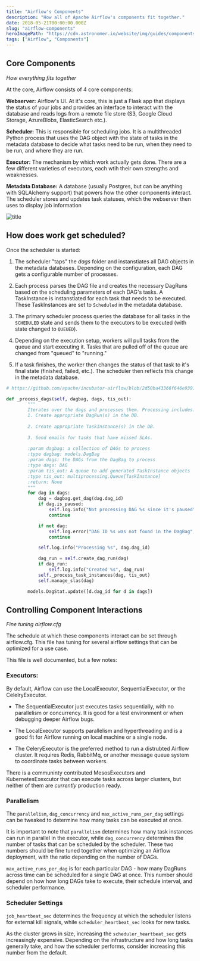 ```yaml
---
title: "Airflow's Components"
description: "How all of Apache Airflow's components fit together."
date: 2018-05-21T00:00:00.000Z
slug: "airflow-components"
heroImagePath: "https://cdn.astronomer.io/website/img/guides/components.png"
tags: ["Airflow", "Components"]
---
```


## Core Components
_How everything fits together_

At the core,  Airflow consists of 4 core components:

**Webserver:** Airflow's UI. At it's core, this is just a Flask app that displays the status of your jobs and provides an interface to interact with the database and reads logs from a remote file store (S3, Google Cloud Storage, AzureBlobs, ElasticSearch etc.).

**Scheduler:** This is responsible for scheduling jobs. It is a multithreaded Python process that uses the DAG object with the state of tasks in the metadata database to decide what tasks need to be run, when they need to be run, and where they are run.

**Executor:** The mechanism by which work actually gets done. There are a few different varieties of executors, each wtih their own strengths and weaknesses.

**Metadata Database:** A database (usually Postgres, but can be anything with SQLAlchemy support) that powers how the other components interact. The scheduler stores and updates task statuses, which the webserver then uses to display job information

![title](https://cdn.astronomer.io/website/img/guides/airflow_component_relationship.png)

## How does work get scheduled?

Once the scheduler is started:

1) The scheduler "taps" the _dags_ folder and instanstiates all DAG objects in the metadata databases. Depending on the configuration, each DAG gets a configurable number of processes.

2) Each process parses the DAG file and creates the necessary DagRuns based on the scheduling parameters of each DAG's tasks. A TaskInstance is instanstiated for each task that needs to be executed. These TaskInstances are set to `Scheduled` in the metadata database. 

3) The primary scheduler process queries the database for all tasks in the `SCHEDULED` state and sends them to the executors to be executed (with state changed to `QUEUED`).  

4) Depending on the execution setup, workers will pull tasks from the queue and start executing it. Tasks that are pulled off of the queue are changed from "queued" to "running."

5) If a task finishes, the worker then changes the status of that task to it's final state (finished, failed, etc.). The scheduler then reflects this change in the metadata database.


```python
# https://github.com/apache/incubator-airflow/blob/2d50ba43366f646e9391a981083623caa12e8967/airflow/jobs.py#L1386

def _process_dags(self, dagbag, dags, tis_out):
        """
        Iterates over the dags and processes them. Processing includes:
        1. Create appropriate DagRun(s) in the DB.
        
        2. Create appropriate TaskInstance(s) in the DB.
        
        3. Send emails for tasks that have missed SLAs.
        
        :param dagbag: a collection of DAGs to process
        :type dagbag: models.DagBag
        :param dags: the DAGs from the DagBag to process
        :type dags: DAG
        :param tis_out: A queue to add generated TaskInstance objects
        :type tis_out: multiprocessing.Queue[TaskInstance]
        :return: None
        """
        for dag in dags:
            dag = dagbag.get_dag(dag.dag_id)
            if dag.is_paused:
                self.log.info("Not processing DAG %s since it's paused", dag.dag_id)
                continue

            if not dag:
                self.log.error("DAG ID %s was not found in the DagBag", dag.dag_id)
                continue

            self.log.info("Processing %s", dag.dag_id)

            dag_run = self.create_dag_run(dag)
            if dag_run:
                self.log.info("Created %s", dag_run)
            self._process_task_instances(dag, tis_out)
            self.manage_slas(dag)

        models.DagStat.update([d.dag_id for d in dags])
```

## Controlling Component Interactions
_Fine tuning airflow.cfg_

The schedule at which these components interact can be set through airflow.cfg. This file has tuning for several airflow settings that can be optimized for a use case.

This file is well documented, but a few notes:

### Executors:
By default, Airflow can use the LocalExecutor, SequentialExecutor, or the CelelryExecutor.
- The SequentialExecutor just executes tasks sequentially, with no parallelism or concurrency. It is good for a test environment or when debugging deeper Airflow bugs.

- The LocalExecutor supports parallelism and hyperthreading and is a good fit for Airflow running on local machine or a single node. 

- The CeleryExecutor is the preferred method to run a distrubted Airflow cluster. It requires Redis, RabbitMq, or another message queue system to coordinate tasks between workers.

There is a communinty contributed MesosExecutors and KubernetesExexcutor that can execute tasks across  larger clusters, but neither of them are _currently_ production ready.

### Parallelism
The `parallelism`, `dag_concurrency` and `max_active_runs_per_dag` settings  can be tweaked to determine how many tasks can be executed at once. 

It is important to note that `parallelism` determines how many task instances can run in parallel in the executor, while `dag_concurrency` determines the number of tasks that can be scheduled  by the scheduler. These two numbers should be fine tuned together when optimizing an Airflow deployment, with the ratio depending on the number of DAGs.

`max_active_runs_per_dag` is for each particular DAG - how many DagRuns across time can be scheduled for a single DAG at once. This number should depend on how how long DAGs take to execute, their schedule interval, and scheduler performance.


### Scheduler Settings

`job_heartbeat_sec` determines the frequency at which the scheduler listens for external kill signals,  while `scheduler_heartbeat_sec` looks for new tasks. 

As the cluster grows in size, increasing the `scheduler_heartbeat_sec` gets increasingly expensive. Depending on the infrastructure and how long tasks generally take, and how the scheduler performs, consider increasing this number from the default.
